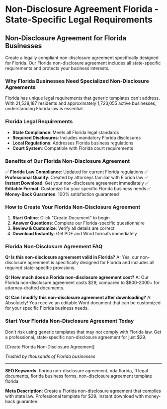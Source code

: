 # Non-Disclosure Agreement Florida - State-Specific Legal Requirements

## Non-Disclosure Agreement for Florida Businesses

Create a legally compliant non-disclosure agreement specifically designed for Florida. Our Florida non-disclosure agreement includes all state-specific requirements and protects your business interests.

### Why Florida Businesses Need Specialized Non-Disclosure Agreements

Florida has unique legal requirements that generic templates can't address. With 21,538,187 residents and approximately 1,723,055 active businesses, understanding Florida law is essential.

### Florida Legal Requirements

- **State Compliance**: Meets all Florida legal standards
- **Required Disclosures**: Includes mandatory Florida disclosures
- **Local Regulations**: Addresses Florida business regulations
- **Court System**: Compatible with Florida court requirements

### Benefits of Our Florida Non-Disclosure Agreement

✅ **Florida Law Compliance**: Updated for current Florida regulations
✅ **Professional Quality**: Created by attorneys familiar with Florida law
✅ **Instant Download**: Get your non-disclosure agreement immediately
✅ **Editable Format**: Customize for your specific Florida business needs
✅ **Money-Back Guarantee**: 100% satisfaction guaranteed

### How to Create Your Florida Non-Disclosure Agreement

1. **Start Online**: Click "Create Document" to begin
2. **Answer Questions**: Complete our Florida-specific questionnaire
3. **Review & Customize**: Verify all details are correct
4. **Download Instantly**: Get PDF and Word formats immediately

### Florida Non-Disclosure Agreement FAQ

**Q: Is this non-disclosure agreement valid in Florida?**
A: Yes, our non-disclosure agreement is specifically designed for Florida and includes all required state-specific provisions.

**Q: How much does a Florida non-disclosure agreement cost?**
A: Our Florida non-disclosure agreement costs $29, compared to $800-2000+ for attorney-drafted documents.

**Q: Can I modify this non-disclosure agreement after downloading?**
A: Absolutely! You receive an editable Word document that can be customized for your specific Florida business needs.

### Start Your Florida Non-Disclosure Agreement Today

Don't risk using generic templates that may not comply with Florida law. Get a professional, state-specific non-disclosure agreement for just $29.

[Create Florida Non-Disclosure Agreement]

*Trusted by thousands of Florida businesses*

---

**SEO Keywords**: florida non-disclosure agreement, nda florida, fl legal documents, florida business forms, non-disclosure agreement template florida

**Meta Description**: Create a Florida non-disclosure agreement that complies with state law. Professional template for $29. Instant download with money-back guarantee.

